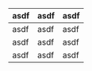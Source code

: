 | asdf | asdf | asdf |
| ---- | ---- | ---- |
| asdf | asdf | asdf |
| asdf | asdf | asdf |
| asdf | asdf | asdf |